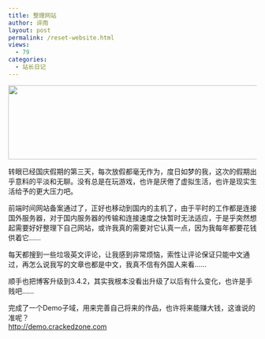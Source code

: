 ```yaml
---
title: 整理网站
author: 谇雨
layout: post
permalink: /reset-website.html
views:
  - 79
categories:
  - 站长日记
---
```

[<img src="http://www.crackedzone.com/wp-content/uploads/2012/10/demo.jpg" alt="" title="demo" width="590" height="150" class="alignnone size-full wp-image-716" />][1]

转眼已经国庆假期的第三天，每次放假都毫无作为，度日如梦的我，这次的假期出乎意料的平淡和无聊。没有总是在玩游戏，也许是厌倦了虚拟生活，也许是现实生活给予的更大压力吧。

前端时间网站备案通过了，正好也移动到国内的主机了，由于平时的工作都是连接国外服务器，对于国内服务器的传输和连接速度之快暂时无法适应，于是乎突然想起需要好好整理下自己网站，或许我真的需要对它认真一点，因为我每年都要花钱供着它……

每天都搜到一些垃圾英文评论，让我感到非常烦恼，索性让评论保证只能中文通过，再怎么说我写的文章也都是中文，我真不信有外国人来看……

顺手也把博客升级到3.4.2，其实我根本没看出升级了以后有什么变化，也许是手贱吧……

完成了一个Demo子域，用来完善自己将来的作品，也许将来能赚大钱，这谁说的准呢？  
<a title="Demo" href="http://demo.crackedzone.com" target="_blank">http://demo.crackedzone.com</a>

 [1]: http://www.crackedzone.com/wp-content/uploads/2012/10/demo.jpg
